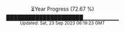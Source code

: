 <p align="center">
⏳Year Progress (72.67 %) <br>
█████████████████████▁▁▁▁▁▁▁▁▁ <br>
<sub>Updated: Sat, 23 Sep 2023 06:19:23 GMT</sub>
</p>

